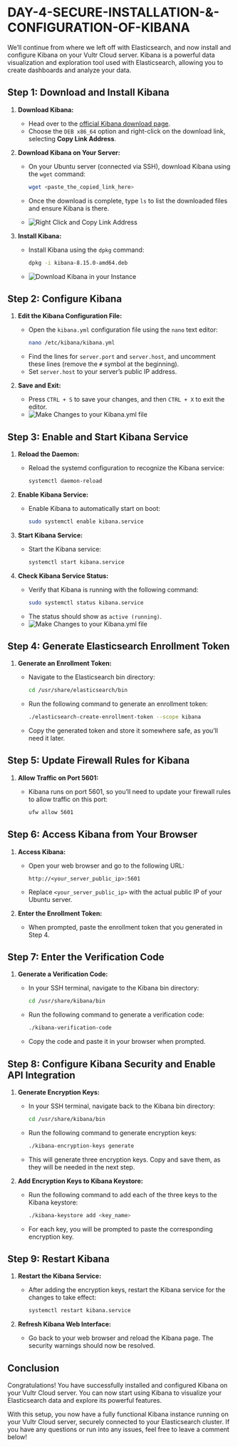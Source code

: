 # DAY-4-SECURE-INSTALLATION-&-CONFIGURATION-OF-KIBANA

We’ll continue from where we left off with Elasticsearch, and now install and configure Kibana on your Vultr Cloud server. Kibana is a powerful data visualization and exploration tool used with Elasticsearch, allowing you to create dashboards and analyze your data.

## Step 1: Download and Install Kibana

1. **Download Kibana:**

   - Head over to the [official Kibana download page](https://www.elastic.co/downloads/kibana).
   - Choose the `DEB x86_64` option and right-click on the download link, selecting **Copy Link Address**.

2. **Download Kibana on Your Server:**

   - On your Ubuntu server (connected via SSH), download Kibana using the `wget` command:
     ```bash
     wget <paste_the_copied_link_here>
     ```
   - Once the download is complete, type `ls` to list the downloaded files and ensure Kibana is there.
  
   - ![Right Click and Copy Link Address](https://raw.githubusercontent.com/Virus192/Day-4-Elasticsearch-Security-Configuration/main/images/photo_5965442483469009313_w.jpg)


3. **Install Kibana:**

   - Install Kibana using the `dpkg` command:
     ```bash
     dpkg -i kibana-8.15.0-amd64.deb
     ```
   - ![Download Kibana in your Instance](https://raw.githubusercontent.com/Virus192/Day-4-Elasticsearch-Security-Configuration/main/images/photo_5965442483469009319_w.jpg)

## Step 2: Configure Kibana

1. **Edit the Kibana Configuration File:**

   - Open the `kibana.yml` configuration file using the `nano` text editor:
     ```bash
     nano /etc/kibana/kibana.yml
     ```
   - Find the lines for `server.port` and `server.host`, and uncomment these lines (remove the `#` symbol at the beginning).
   - Set `server.host` to your server’s public IP address.

2. **Save and Exit:**

   - Press `CTRL + S` to save your changes, and then `CTRL + X` to exit the editor.
    - ![Make Changes to your Kibana.yml file](https://raw.githubusercontent.com/Virus192/Day-4-Elasticsearch-Security-Configuration/main/images/photo_5965442483469009317_w.jpg)


## Step 3: Enable and Start Kibana Service

1. **Reload the Daemon:**

   - Reload the systemd configuration to recognize the Kibana service:
     ```bash
     systemctl daemon-reload
     ```

2. **Enable Kibana Service:**

   - Enable Kibana to automatically start on boot:
     ```bash
     sudo systemctl enable kibana.service
     ```

3. **Start Kibana Service:**

   - Start the Kibana service:
     ```bash
     systemctl start kibana.service
     ```

4. **Check Kibana Service Status:**

   - Verify that Kibana is running with the following command:
     ```bash
     sudo systemctl status kibana.service
     ```
   - The status should show as `active (running)`.
   - ![Make Changes to your Kibana.yml file](https://raw.githubusercontent.com/Virus192/elk-soc-automation/main/images/photo_5960977688871158764_w.jpg)


## Step 4: Generate Elasticsearch Enrollment Token

1. **Generate an Enrollment Token:**

   - Navigate to the Elasticsearch bin directory:
     ```bash
     cd /usr/share/elasticsearch/bin
     ```
   - Run the following command to generate an enrollment token:
     ```bash
     ./elasticsearch-create-enrollment-token --scope kibana
     ```
   - Copy the generated token and store it somewhere safe, as you’ll need it later.

## Step 5: Update Firewall Rules for Kibana

1. **Allow Traffic on Port 5601:**

   - Kibana runs on port 5601, so you’ll need to update your firewall rules to allow traffic on this port:
     ```bash
     ufw allow 5601
     ```

## Step 6: Access Kibana from Your Browser

1. **Access Kibana:**

   - Open your web browser and go to the following URL:
     ```plaintext
     http://<your_server_public_ip>:5601
     ```
   - Replace `<your_server_public_ip>` with the actual public IP of your Ubuntu server.

2. **Enter the Enrollment Token:**

   - When prompted, paste the enrollment token that you generated in Step 4.

## Step 7: Enter the Verification Code

1. **Generate a Verification Code:**

   - In your SSH terminal, navigate to the Kibana bin directory:
     ```bash
     cd /usr/share/kibana/bin
     ```
   - Run the following command to generate a verification code:
     ```bash
     ./kibana-verification-code
     ```
   - Copy the code and paste it in your browser when prompted.

## Step 8: Configure Kibana Security and Enable API Integration

1. **Generate Encryption Keys:**

   - In your SSH terminal, navigate back to the Kibana bin directory:
     ```bash
     cd /usr/share/kibana/bin
     ```
   - Run the following command to generate encryption keys:
     ```bash
     ./kibana-encryption-keys generate
     ```
   - This will generate three encryption keys. Copy and save them, as they will be needed in the next step.

2. **Add Encryption Keys to Kibana Keystore:**

   - Run the following command to add each of the three keys to the Kibana keystore:
     ```bash
     ./kibana-keystore add <key_name>
     ```
   - For each key, you will be prompted to paste the corresponding encryption key.

## Step 9: Restart Kibana

1. **Restart the Kibana Service:**

   - After adding the encryption keys, restart the Kibana service for the changes to take effect:
     ```bash
     systemctl restart kibana.service
     ```

2. **Refresh Kibana Web Interface:**

   - Go back to your web browser and reload the Kibana page. The security warnings should now be resolved.

## Conclusion

Congratulations! You have successfully installed and configured Kibana on your Vultr Cloud server. You can now start using Kibana to visualize your Elasticsearch data and explore its powerful features.

With this setup, you now have a fully functional Kibana instance running on your Vultr Cloud server, securely connected to your Elasticsearch cluster. If you have any questions or run into any issues, feel free to leave a comment below!
